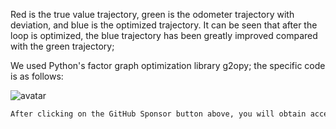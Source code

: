 Red is the true value trajectory, green is the odometer trajectory with deviation, and blue is the optimized trajectory. It can be seen that after the loop is optimized, the blue trajectory has been greatly improved compared with the green trajectory; 

 We used Python's factor graph optimization library g2opy; the specific code is as follows: 

 ![avatar]( 7f1868aa3180475b8525b03032e085ba.png) 

  ```python  
After clicking on the GitHub Sponsor button above, you will obtain access permissions to my private code repository ( https://github.com/slowlon/my_code_bar ) to view this blog code. By searching the code number of this blog, you can find the code you need, code number is: 2024020309574622859
  ```  
